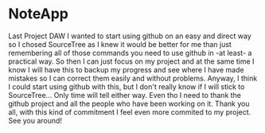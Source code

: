 # NoteApp
Last Project DAW
I wanted to start using github on an easy and direct way so I chosed SourceTree as I knew it would be better for me than just
remembering all of those commands you need to use github in -at least- a practical way. So then I can just focus on my project
and at the same time I know I will have this to backup my progress and see where I have made mistakes so I can correct them
easily and without problems. 
Anyway, I think I could start using github with this, but I don't really know if I will stick to SourceTree... Only time
will tell either way.
Even tho I need to thank the github project and all the people who have been working on it. Thank you all, with this kind of 
commitment I feel even more commited to my project.
See you around!
